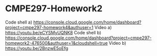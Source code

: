 # CMPE297-Homework2
Code shell a) https://console.cloud.google.com/home/dashboard?project=cmpe297-homework4&authuser=1
Video a) https://youtu.be/eCYSMyUQNK8
Code shell b) https://console.cloud.google.com/home/dashboard?project=cmpe297-homework2-476500&authuser=1&cloudshell=true
Video b) https://youtu.be/2BnzwE5oEfg
